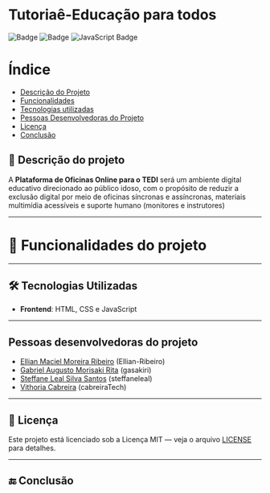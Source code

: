 # Tutoriaê-Educação para todos

![Badge](https://img.shields.io/badge/-HTML-df8638?logo=html5&logoColor=0d2c46&style=for-the-badge)
![Badge](https://img.shields.io/badge/-CSS-264de4?logo=css&logoColor=FFFFFF&style=for-the-badge)
![JavaScript Badge](https://img.shields.io/badge/-JS-F7DF1E?logo=javascript&logoColor=0d2c46&style=for-the-badge)

# Índice 
* [Descrição do Projeto](#descrição-do-projeto)
* [Funcionalidades](#funcionalidades)
* [Tecnologias utilizadas](#tecnologias-utilizadas)
* [Pessoas Desenvolvedoras do Projeto](#pessoas-desenvolvedoras)
* [Licença](#licença)
* [Conclusão](#conclusão)

## 📌 Descrição do projeto
A **Plataforma de Oficinas Online para o TEDI** será um ambiente digital educativo direcionado ao público idoso, com o propósito de reduzir a exclusão digital por meio de oficinas síncronas e assíncronas, materiais multimídia acessíveis e suporte humano (monitores e instrutores)

---
# :hammer: Funcionalidades do projeto

---
## 🛠 Tecnologias Utilizadas

- **Frontend**: HTML, CSS e JavaScript

---
## Pessoas desenvolvedoras do projeto
- [Ellian Maciel Moreira Ribeiro](https://github.com/Ellian-Ribeiro) (Ellian-Ribeiro)
- [Gabriel Augusto Morisaki Rita](https://github.com/gasakiri/) (gasakiri)
- [Steffane Leal Silva Santos](https://github.com/steffaneleal/) (steffaneleal)
- [Vithoria Cabreira](https://github.com/cabreiraTech) (cabreiraTech)
---
## 📝 Licença
Este projeto está licenciado sob a Licença MIT — veja o arquivo [LICENSE](LICENSE) para detalhes.

---
## 🔚 Conclusão

